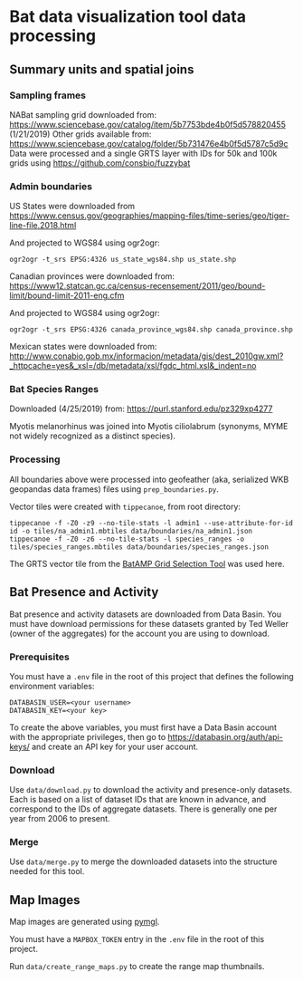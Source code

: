 # Bat data visualization tool data processing

## Summary units and spatial joins

### Sampling frames

NABat sampling grid downloaded from: https://www.sciencebase.gov/catalog/item/5b7753bde4b0f5d578820455 (1/21/2019)
Other grids available from: https://www.sciencebase.gov/catalog/folder/5b731476e4b0f5d5787c5d9c
Data were processed and a single GRTS layer with IDs for 50k and 100k grids using https://github.com/consbio/fuzzybat

### Admin boundaries

US States were downloaded from https://www.census.gov/geographies/mapping-files/time-series/geo/tiger-line-file.2018.html

And projected to WGS84 using ogr2ogr:

```
ogr2ogr -t_srs EPSG:4326 us_state_wgs84.shp us_state.shp
```

Canadian provinces were downloaded from: https://www12.statcan.gc.ca/census-recensement/2011/geo/bound-limit/bound-limit-2011-eng.cfm

And projected to WGS84 using ogr2ogr:

```
ogr2ogr -t_srs EPSG:4326 canada_province_wgs84.shp canada_province.shp
```

Mexican states were downloaded from: http://www.conabio.gob.mx/informacion/metadata/gis/dest_2010gw.xml?_httpcache=yes&_xsl=/db/metadata/xsl/fgdc_html.xsl&_indent=no

### Bat Species Ranges

Downloaded (4/25/2019) from: https://purl.stanford.edu/pz329xp4277

Myotis melanorhinus was joined into Myotis ciliolabrum (synonyms, MYME not widely recognized as a distinct species).

### Processing

All boundaries above were processed into geofeather (aka, serialized WKB geopandas data frames) files using `prep_boundaries.py`.

Vector tiles were created with `tippecanoe`, from root directory:

```
tippecanoe -f -Z0 -z9 --no-tile-stats -l admin1 --use-attribute-for-id id -o tiles/na_admin1.mbtiles data/boundaries/na_admin1.json
tippecanoe -f -Z0 -z6 --no-tile-stats -l species_ranges -o tiles/species_ranges.mbtiles data/boundaries/species_ranges.json
```

The GRTS vector tile from the [BatAMP Grid Selection Tool](https://github.com/consbio/fuzzybat) was used here.

## Bat Presence and Activity

Bat presence and activity datasets are downloaded from Data Basin. You must have download permissions for these datasets granted by Ted Weller (owner of the aggregates) for the account you are using to download.

### Prerequisites

You must have a `.env` file in the root of this project that defines the following environment variables:

```
DATABASIN_USER=<your username>
DATABASIN_KEY=<your key>
```

To create the above variables, you must first have a Data Basin account with the appropriate privileges, then go to https://databasin.org/auth/api-keys/ and create an API key for your user account.

### Download

Use `data/download.py` to download the activity and presence-only datasets. Each is based on a list of dataset IDs that are known in advance, and correspond to the IDs of aggregate datasets. There is generally one per year from 2006 to present.

### Merge

Use `data/merge.py` to merge the downloaded datasets into the structure needed for this tool.

## Map Images

Map images are generated using [pymgl](https://github.com/brendan-ward/pymgl).

You must have a `MAPBOX_TOKEN` entry in the `.env` file in the root of this project.

Run `data/create_range_maps.py` to create the range map thumbnails.
